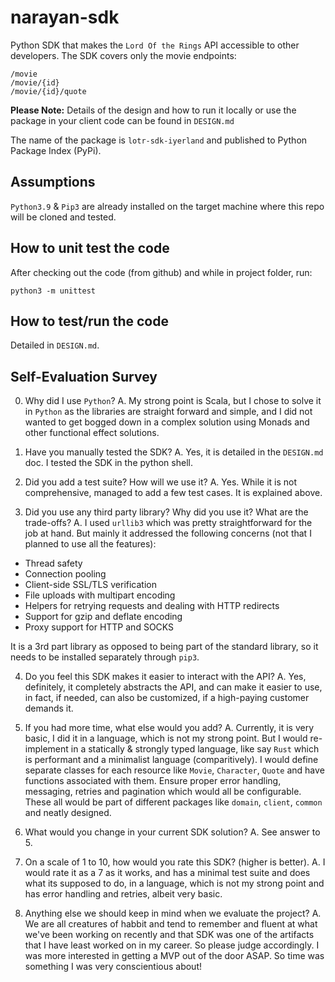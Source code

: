 # narayan-sdk
Python SDK that makes the `Lord Of the Rings` API accessible to other developers. The SDK covers only the movie endpoints:  
```
/movie
/movie/{id}
/movie/{id}/quote
```
**Please Note:** Details of the design and how to run it locally or use the package in your client code can be found in `DESIGN.md`

The name of the package is `lotr-sdk-iyerland` and published to Python Package Index (PyPi).

## Assumptions
`Python3.9` & `Pip3` are already installed on the target machine where this 
repo will be cloned and tested.

## How to unit test the code
After checking out the code (from github) and while in project folder, run:
```
python3 -m unittest
```

## How to test/run the code
Detailed in `DESIGN.md`.

## Self-Evaluation Survey

0. Why did I use `Python`?
A. My strong point is Scala, but I chose to solve it in `Python` as the libraries
are straight forward and simple, and I did not wanted to get bogged down in a complex
solution using Monads and other functional effect solutions. 

1. Have you manually tested the SDK?
A. Yes, it is detailed in the `DESIGN.md` doc. I tested the SDK in the python shell.

2. Did you add a test suite? How will we use it?
A. Yes. While it is not comprehensive, managed to add a few test cases. It is explained above.

3. Did you use any third party library? Why did you use it? What are the trade-offs?
A. I used `urllib3` which was pretty straightforward for the job at hand. But mainly it addressed the following concerns (not that I planned to use all the features):
- Thread safety
- Connection pooling
- Client-side SSL/TLS verification
- File uploads with multipart encoding
- Helpers for retrying requests and dealing with HTTP redirects
- Support for gzip and deflate encoding
- Proxy support for HTTP and SOCKS

It is a 3rd part library as opposed to being part of the standard library, so it needs to be installed separately through `pip3`.

4. Do you feel this SDK makes it easier to interact with the API?
A. Yes, definitely, it completely abstracts the API, and can make it easier to use, in fact, if needed, can also be customized, if a high-paying customer demands it.

5. If you had more time, what else would you add?
A. Currently, it is very basic, I did it in a language, which is not my strong point. But I would re-implement in a statically & strongly typed language, like say `Rust` which is performant and a minimalist language (comparitively). I would define separate classes for each resource like `Movie`, `Character`, `Quote` and have functions associated with them. Ensure proper error handling, messaging, retries and pagination which would all be configurable. These all would be part of different packages like `domain`, `client`, `common` and neatly designed.

6. What would you change in your current SDK solution?
A. See answer to 5.

7. On a scale of 1 to 10, how would you rate this SDK? (higher is better).
A. I would rate it as a 7 as it works, and has a minimal test suite and does what its supposed to do, in a language, which is not my strong point and has error handling and retries, albeit very basic.

8. Anything else we should keep in mind when we evaluate the project?
A. We are all creatures of habbit and tend to remember and fluent at what we've been working on recently and that SDK was one of the artifacts that I have least worked on in my career. So please judge accordingly. I was more interested in getting a MVP out of the door ASAP. So time was something I was very conscientious about!

